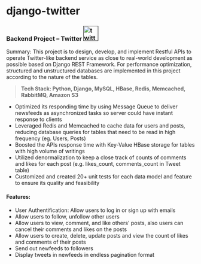 # django-twitter 

### **Backend Project – Twitter** [<img src='https://help.twitter.com/content/dam/help-twitter/brand/logo.png' alt='twitter' height='40'>]()

Summary: This project is to design, develop, and implement Restful APIs to operate Twitter-like backend service as close to real-world development as possible based on Django REST Framework. For performance optimization, structured and unstructured databases are implemented in this project according to the nature of the tables.

> **Tech Stack: Python, Django, MySQL, HBase, Redis, Memcached, RabbitMQ, Amazon S3**

- Optimized its responding time by using Message Queue to deliver newsfeeds as asynchronized tasks so server could have instant response to clients
- Leveraged Redis and Memcached to cache data for users and posts, reducing database queries for tables that need to be read in high frequency (eg. Users, Posts)
- Boosted the APIs response time with Key-Value HBase storage for tables with high volume of writings
- Utilized denormalization to keep a close track of counts of comments and likes for each post (e.g. likes_count, comments_count in Tweet table)
- Customized and created 20+ unit tests for each data model and feature to ensure its quality and feasibility


#### Features:

- User Authentification: Allow users to log in or sign up with emails 
- Allow users to follow, unfollow other users
- Allow users to view, comment, and like others' posts, also users can cancel their comments and likes on the posts
- Allow users to create, delete, update posts and view the count of likes and comments of their posts
- Send out newfeeds to followers
- Display tweets in newfeeds in endless pagination format 

